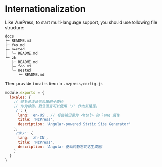 # Internationalization

Like VuePress, to start multi-language support, you should use following file structure: 

```tree
docs
├─ README.md
├─ foo.md
├─ nested
│  └─ README.md
└─ zh
   ├─ README.md
   ├─ foo.md
   └─ nested
      └─ README.md
```

Then provide `locales` item in `.nzpress/config.js`:

```js
module.exports = {
  locales: {
    // 键名是该语言所属的子路径
    // 作为特例，默认语言可以使用 '/' 作为其路径。
    '/': {
      lang: 'en-US', // 将会被设置为 <html> 的 lang 属性
      title: 'NzPress',
      description: 'Angular-powered Static Site Generator'
    },
    '/zh/': {
      lang: 'zh-CN',
      title: 'NzPress',
      description: 'Angular 驱动的静态网站生成器'
    }
  }
}
```